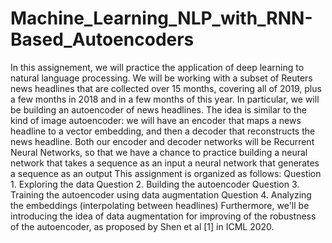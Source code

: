 # Machine_Learning_NLP_with_RNN-Based_Autoencoders
In this assignement, we will practice the application of deep learning to natural language processing. We will be
working with a subset of Reuters news headlines that are collected over 15 months, covering all of 2019, plus a
few months in 2018 and in a few months of this year.
In particular, we will be building an autoencoder of news headlines. The idea is similar to the kind of image
autoencoder: we will have an encoder that maps a news headline to a vector embedding, and
then a decoder that reconstructs the news headline. Both our encoder and decoder networks will be Recurrent
Neural Networks, so that we have a chance to practice building
a neural network that takes a sequence as an input
a neural network that generates a sequence as an output
This assignment is organized as follows:
Question 1. Exploring the data
Question 2. Building the autoencoder
Question 3. Training the autoencoder using data augmentation
Question 4. Analyzing the embeddings (interpolating between headlines)
Furthermore, we'll be introducing the idea of data augmentation for improving of the robustness of the
autoencoder, as proposed by Shen et al [1] in ICML 2020.
